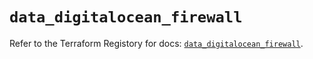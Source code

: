 # `data_digitalocean_firewall`

Refer to the Terraform Registory for docs: [`data_digitalocean_firewall`](https://registry.terraform.io/providers/digitalocean/digitalocean/2.27.1/docs/data-sources/firewall).
